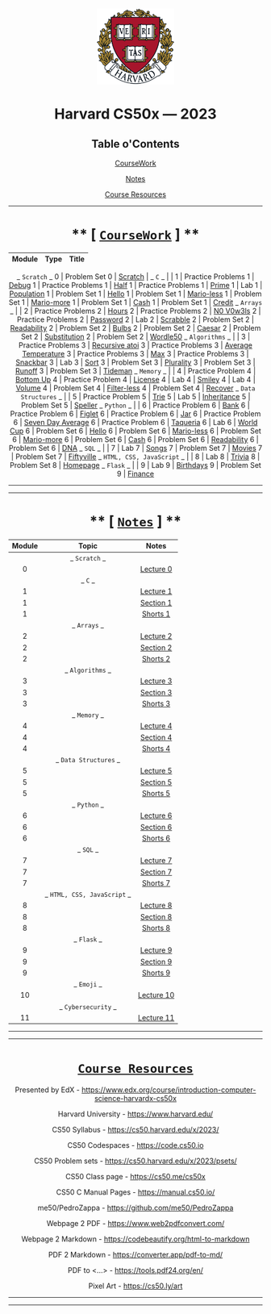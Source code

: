 <br>
<p align="center">
<img src="IMG/harvard.png" alt="logo" height="150"/>
</p>

<center>

# Harvard CS50x — 2023
## Table o'Contents

[CourseWork](#coursework)

[Notes](#notes)

[Course Resources](#course-resources)

___

# ** [ [`CourseWork`](#top) ] **

  Module | Type          | Title
  :---:| :------------: | :---------:
  _ `Scratch` _
  0    | Problem Set 0     | [Scratch](/Code/ProblemSets/pset0/KeyboardPiano_CS50.sb3)
  |   _ `C` _ | |
  1    | Practice Problems 1 | [Debug](/Code/PracticeProblems/pp1/debug.c)
  1    | Practice Problems 1 | [Half](/Code/PracticeProblems/pp1/half.c)
  1    | Practice Problems 1 | [Prime](/Code/PracticeProblems/pp1/prime.c)
  1    | Lab 1               | [Population](/Code/Labs/lab1/population.c)
  1    | Problem Set 1       | [Hello](/Code/ProblemSets/pset1/hello.c)
  1    | Problem Set 1       | [Mario-less](/Code/ProblemSets/pset1/mario-less.c)
  1    | Problem Set 1       | [Mario-more](/Code/ProblemSets/pset1/mario-more.c)
  1    | Problem Set 1       | [Cash](/Code/ProblemSets/pset1/cash.c)
  1    | Problem Set 1       | [Credit](/Code/ProblemSets/pset1/credit.c)
  _ `Arrays` _  | |
  2    | Practice Problems 2 | [Hours](/Code/PracticeProblems/pp2/hours.c)
  2    | Practice Problems 2 | [N0 V0w3ls](/Code/PracticeProblems/pp2/no-vowels.c)
  2    | Practice Problems 2 | [Password](/Code/PracticeProblems/pp2/password.c)
  2    | Lab 2               | [Scrabble](/Code/Labs/lab2/scrabble.c)
  2    | Problem Set 2       | [Readability](/Code/ProblemSets/pset2/readability.c)
  2    | Problem Set 2       | [Bulbs](/Code/ProblemSets/pset2/bulbs.c)
  2    | Problem Set 2       | [Caesar](/Code/ProblemSets/pset2/caesar.c)
  2    | Problem Set 2       | [Substitution](/Code/ProblemSets/pset2/substitution.c)
  2    | Problem Set 2       | [Wordle50](/Code/ProblemSets/pset2/wordle/wordle.c)
  _ `Algorithms` _ | |
  3    | Practice Problems 3 | [Recursive atoi](/Code/PracticeProblems/pp3/atoi.c)
  3    | Practice Problems 3 | [Average Temperature](/Code/PracticeProblems/pp3/temps.c)
  3    | Practice Problems 3 | [Max](/Code/PracticeProblems/pp3/max.c)
  3    | Practice Problems 3 | [Snackbar](/Code/PracticeProblems/pp3/snackbar.c)
  3    | Lab 3               | [Sort](/Code/Labs/lab3/answer.txt)
  3    | Problem Set 3       | [Plurality](/Code/ProblemSets/pset3/plurality.c)
  3    | Problem Set 3       | [Runoff](/Code/ProblemSets/pset3/runoff.c)
  3    | Problem Set 3       | [Tideman](/Code/ProblemSets/pset3/tideman.c)
   _ `Memory` _ | |
  4    | Practice Problem 4 | [Bottom Up](/Code/PracticeProblems/pp4/bottomup/)
  4    | Practice Problem 4 | [License](/Code/PracticeProblems/pp4/license/)
  4    | Lab 4              | [Smiley](/Code/Labs/lab4/smiley/)
  4    | Lab 4              | [Volume](/Code/Labs/lab4/volume/)
  4    | Problem Set 4      | [Filter-less](/Code/ProblemSets/pset4/filter-less/)
  4    | Problem Set 4      | [Recover](/Code/ProblemSets/pset4/recover/)
  _ `Data Structures` _ | |
  5    | Practice Problem 5 | [Trie](/Code/PracticeProblems/pp5/trie/)
  5    | Lab 5              | [Inheritance](/Code/Labs/lab5/inheritance.c)
  5    | Problem Set 5      | [Speller](/Code/ProblemSets/pset5/speller/)
  _ `Python` _ | |
  6   | Practice Problem 6 | [Bank](/Code/PracticeProblems/pp6/bank/)
  6   | Practice Problem 6 | [Figlet](/Code/PracticeProblems/pp6/figlet/)
  6   | Practice Problem 6 | [Jar](/Code/PracticeProblems/pp6/jar/)
  6   | Practice Problem 6 | [Seven Day Average](/Code/PracticeProblems/pp6/seven-day-average/)
  6   | Practice Problem 6 | [Taqueria](/Code/PracticeProblems/pp6/taqueria/)
  6   | Lab 6 | [World Cup](/Code/Labs/lab6/world-cup/)
  6   | Problem Set 6 | [Hello](/Code/Labs/lab6/sentimental-hello/)
  6   | Problem Set 6 | [Mario-less](/Code/ProblemSets/pset6/sentimental-mario-less/)
  6   | Problem Set 6 | [Mario-more](/Code/ProblemSets/pset6/sentimental-mario-more/)
  6   | Problem Set 6 | [Cash](/Code/ProblemSets/pset6/sentimental-cash/)
  6   | Problem Set 6 | [Readability](/Code/ProblemSets/pset6/sentimental-readability/)
  6   | Problem Set 6 | [DNA](/Code/ProblemSets/pset6/dna/)
  _ `SQL` _ | |
  7   | Lab 7 | [Songs](/Code/Labs/lab7/songs/)
  7   | Problem Set 7 | [Movies](/Code/ProblemSets/pset7/movies/)
  7   | Problem Set 7 | [Fiftyville](/Code/ProblemSets/pset7/fiftyville/)
  _ `HTML, CSS, JavaScript` _ | |
  8   | Lab 8 | [Trivia](/Code/Labs/lab8/trivia/)
  8   | Problem Set 8 | [Homepage](/Code/ProblemSets/pset8/homepage/)
  _ `Flask` _ | |
  9   | Lab 9 | [Birthdays](/Code/Labs/lab9/birthdays/)
  9   | Problem Set 9 | [Finance](/Code/ProblemSets/pset9/finance/)





___
___

# ** [ [`Notes`](#top) ] ** 

  Module     | Topic           | Notes
  :--------: | :------:        | :---:
| | _ `Scratch` _         | 
  0          |       | [Lecture 0](/Notes/Lectures/Lecture_0.md)
| |  _ `C` _ |
  1          |        | [Lecture 1](/Notes/Lectures/Lecture_1.md)
  1          |              | [Section 1](/Notes/Sections/Section_1.md)
  1          |                 | [Shorts 1](/Notes/Shorts/Shorts_1.md)
| | _ `Arrays` _   |
  2          |      | [Lecture 2](/Notes/Lectures/Lecture_2.md)
|  2         |                | [Section 2](/Notes/Sections/Section_2.md)
|  2         |                 | [Shorts 2](/Notes/Shorts/Shorts_2.md)
| | _ `Algorithms` _  |
  3           |     | [Lecture 3](/Notes/Lectures/Lecture_3.md)
| 3           |                | [Section 3](/Notes/Sections/Section_3.md)
| 3           |                 | [Shorts 3](/Notes/Shorts/Shorts_3.md)
| |  _ `Memory` _  |
  4           |      | [Lecture 4](/Notes/Lectures/Lecture_4.md)
|  4          |                 | [Section 4](/Notes/Sections/Section_4.md)
| 4           |                 | [Shorts 4](/Notes/Shorts/Shorts_4.md)
| | _ `Data Structures` _  |
  5           |          | [Lecture 5](/Notes/Lectures/Lecture_5.md)
|   5         |                 | [Section 5](/Notes/Sections/Section_5.md)
|  5          |                 | [Shorts 5](/Notes/Shorts/Shorts_5.md)
| | _ `Python` _  |
  6           |              | [Lecture 6](/Notes/Lectures/Lecture_6.md)
  6           |              | [Section 6](/Notes/Sections/Section_6.md)
  6           |              | [Shorts 6](/Notes/Shorts/Shorts_6.md)
  | | _ `SQL` _  |
  7           |              | [Lecture 7](/Notes/Lectures/Lecture_7.md)
  7           |              | [Section 7](/Notes/Sections/Section_7.md)
  7           |              | [Shorts 7](/Notes/Shorts/Shorts_7.md)
  || _ `HTML, CSS, JavaScript` _ | |
  8           |              | [Lecture 8](/Notes/Lectures/Lecture_8.md)
  8           |              | [Section 8](/Notes/Sections/Section_8.md)
  8           |              | [Shorts 8](/Notes/Shorts/Shorts_8.md)
  || _ `Flask` _ | |
  9           |              | [Lecture 9](/Notes/Lectures/Lecture_9.md)
  9           |              | [Section 9](/Notes/Sections/Section_9.md)
  9           |              | [Shorts 9](/Notes/Shorts/Shorts_9.md)
  || _ `Emoji` _ | |
  10           |             | [Lecture 10](/Notes/Lectures/Lecture_11_Cybersecurity.md)
  || _ `Cybersecurity` _ | |
  11           |             | [Lecture 11](/Notes/Lectures/Lecture_11_Cybersecurity.md)

___
___

# [`Course Resources`](#top)

Presented by EdX - https://www.edx.org/course/introduction-computer-science-harvardx-cs50x

Harvard University - https://www.harvard.edu/

CS50 Syllabus - https://cs50.harvard.edu/x/2023/

CS50 Codespaces - https://code.cs50.io

CS50 Problem sets - https://cs50.harvard.edu/x/2023/psets/

CS50 Class page - https://cs50.me/cs50x

CS50 C Manual Pages -  https://manual.cs50.io/

me50/PedroZappa - https://github.com/me50/PedroZappa

Webpage 2 PDF - https://www.web2pdfconvert.com/

Webpage 2 Markdown - https://codebeautify.org/html-to-markdown

PDF 2 Markdown - https://converter.app/pdf-to-md/

PDF to <...> - https://tools.pdf24.org/en/

Pixel Art - https://cs50.ly/art

___
___